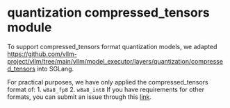 # quantization compressed_tensors module

To support compressed_tensors format quantization models, we adapted https://github.com/vllm-project/vllm/tree/main/vllm/model_executor/layers/quantization/compressed_tensors into SGLang.


For practical purposes, we have only applied the compressed_tensors format of:
    1. `w8a8_fp8`
    2. `w8a8_int8`
If you have requirements for other formats, you can submit an issue through this [link](https://github.com/sgl-project/sglang/issues).
